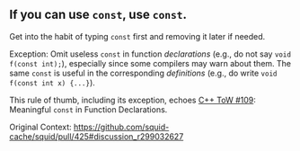 If you can use `const`, use `const`.
----

Get into the habit of typing `const` first and removing it later if needed.

Exception: Omit useless `const` in function _declarations_ (e.g., do not say
`void f(const int);`), especially since some compilers may warn about them.
The same `const` is useful in the corresponding _definitions_ (e.g., do write
`void f(const int x) {...}`).

This rule of thumb, including its exception, echoes [C++ ToW #109]: Meaningful
`const` in Function Declarations.

[C++ ToW #109]:
  https://abseil.io/tips/109

Original Context:
https://github.com/squid-cache/squid/pull/425#discussion_r299032627
